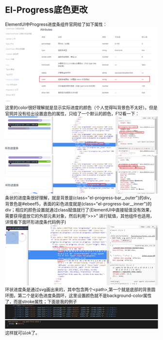 # El-Progress底色更改
ElementUI中Progress进度条组件官网给了如下属性：  
![image](./assets/progress-1.png)  
这里的color很好理解就是显示实际进度的颜色（个人觉得叫背景色不太好）。但是官网并没有给出设置底色的属性，只给了一个默认的颜色，F12看一下：  
![image](./assets/progress-2.png)  
![image](./assets/progress-3.png)  
条状的进度条很好理解，就是背景是(class="el-progress-bar__outer")的div，背景色是#ebeef5，表面的彩色进度就是(class="el-progress-bar__inner")的div；相应的颜色设置就通过class赋值就行了(ElementUI中直接赋值没有效果，需要获得盛放它的外部元素对象，然后利用“>>>” 进行赋值，其他组件也适用，详情看下面环形进度条代码例子)  
![image](./assets/progress-4.png)   
环状进度条是通过svg画出来的，其中包含两个\<path>,第一个就是底部的背景圆环图，第二个是彩色进度条圆环，这里设置颜色就不是background-color属性了，而是stroke属性；下面是我的例子  
![image](./assets/progress-5.png)   
![image](./assets/progress-6.png)   
这样就可以ok了。